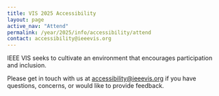 ```yaml
---
title: VIS 2025 Accessibility
layout: page
active_nav: "Attend"
permalink: /year/2025/info/accessibility/attend
contact: accessibility@ieeevis.org
---
```


IEEE VIS seeks to cultivate an environment that encourages participation and inclusion.

<!--
If you like to learn about our VIS Accessibility Guide for VIS 2025 authors on how to make your pdf accessible, please refer to [this guide](/year/2023/info/call-participation/make-pdf-accessible).
We also encourage speakers to [ensure that their talks are accessible](http://www.sigaccess.org/welcome-to-sigaccess/resources/accessible-presentation-guide/).
-->

Please get in touch with us at [accessibility@ieeevis.org](mailto:accessibility@ieeevis.org) if you have questions, concerns, or would like to provide feedback.

<!--
## Communicating accessibility needs

During registration, you can indicate that you have accessibility needs. We will follow up with you to discuss your needs in more detail. If you find that any of the online platforms do not support your needs, you can contact [accessibility@ieeevis.org](mailto:accessibility@ieeevis.org), and we will work with you to ensure you can participate on the platforms.

## Accessibility considerations

We have made efforts to ensure that the pre-recorded video presentations and streamed sessions include captioning.

All live events in the main sessions will be captioned by professional stenographers. The recorded talks are also captioned. Workshops and supplementary live events will not be captioned.

If you have a problem with accessibility during the event, please contact [accessibility@ieeevis.org](mailto:accessibility@ieeevis.org), and we will try to resolve your issue.
-->